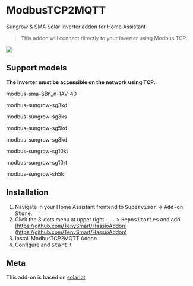 # ModbusTCP2MQTT
Sungrow &amp; SMA Solar Inverter addon for Home Assistant

> This addon will connect directly to your Inverter using Modbus TCP.

<img src="images/diagram.gif"/>

## Support models
**The Inverter must be accessible on the network using TCP.**

modbus-sma-SBn_n-1AV-40

modbus-sungrow-sg3kd

modbus-sungrow-sg3ks

modbus-sungrow-sg5kd

modbus-sungrow-sg8kd

modbus-sungrow-sg10kt

modbus-sungrow-sg10rt

modbus-sungrow-sh5k


## Installation
1. Navigate in your Home Assistant frontend to <kbd>Supervisor</kbd> -> <kbd>Add-on Store</kbd>.
2. Click the 3-dots menu at upper right <kbd>...</kbd> > <kbd>Repositories</kbd> and add [https://github.com/TenySmart/HassioAddon](https://github.com/TenySmart/HassioAddon)
3. Install ModbusTCP2MQTT Addon
4. Configure and <kbd>Start</kbd> it

## Meta
  
This add-on is based on [solariot](https://github.com/meltaxa/solariot)

